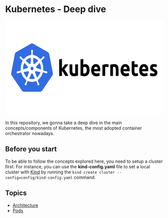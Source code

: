 # Kubernetes - Deep dive

<p align="center">
    <img src="./assets/kubernetes_logo.png" height="300">
</p>

In this repository, we gonna take a deep dive in the main concepts/components of
Kubernetes, the most adopted container orchestrator nowadays.

## Before you start

To be able to follow the concepts explored here, you need to setup a cluster first.
For instance, you can use the **kind-config.yaml** file to set a local cluster with
[Kind](https://kind.sigs.k8s.io/) by running the
`kind create cluster --config=config/kind-config.yaml` command.

## Topics

- [Architecture](./docs/architecture.md)
- [Pods](./docs/k8s-pods.md)
